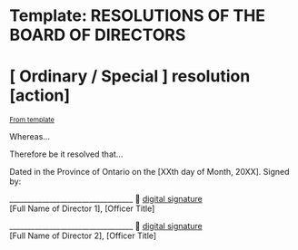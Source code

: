 ﻿# Template: RESOLUTIONS OF THE BOARD OF DIRECTORS

<!-- Title: -->
# [ Ordinary / Special ] resolution [action]
<!-- Ex: Resolution amending section 18 (Quorum) of the Bylaws -->

<sup>[From template][template]</sup>

<!-- Preamble: -->
Whereas...
<!-- a statement about the need for the resolution. -->
<!-- Ex: the co-operative wants to ensure quorum is achieved at members’ meetings -->

<!-- Resolution: -->
Therefore be it resolved that...
<!-- the decision or statement -->


Dated in the Province of Ontario on the [XXth day of Month, 20XX]. Signed by: 

__________________________________ :lock_with_ink_pen: [digital signature][sigfile-director-1]\
[Full Name of Director 1], [Officer Title]


__________________________________ :lock_with_ink_pen: [digital signature][sigfile-director-2]\
[Full Name of Director 2], [Officer Title]


<!-- Links -->
  [template]: -resolution-xxx.md
  [sigfile-director-1]: resolution-XXX.md.[director-1].asc
  [sigfile-director-2]: resolution-XXX.md.[director-2].asc
